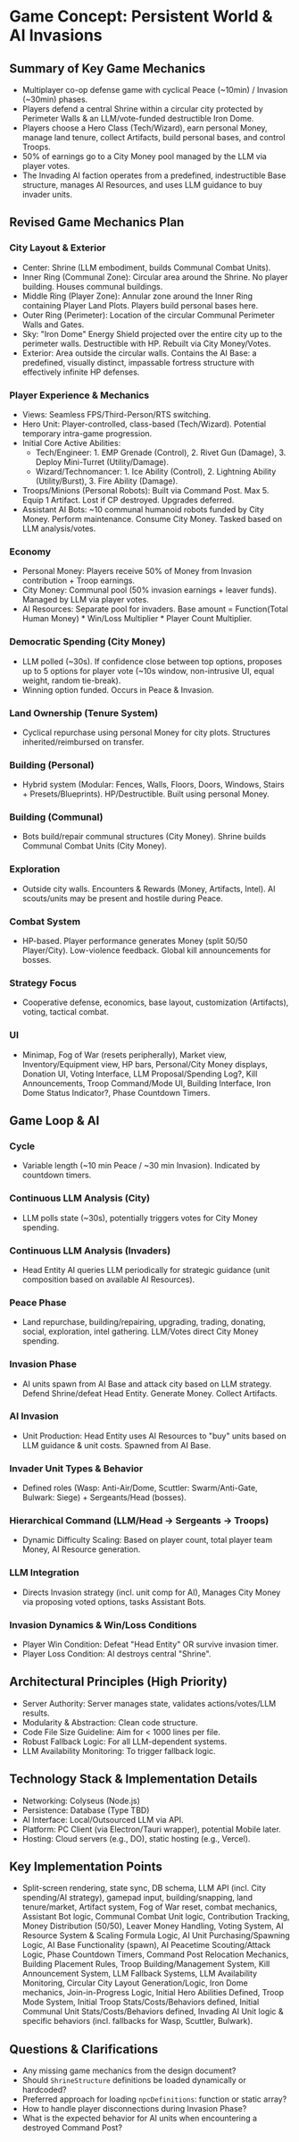 # Game Concept: Persistent World & AI Invasions

## Summary of Key Game Mechanics
- Multiplayer co-op defense game with cyclical Peace (~10min) / Invasion (~30min) phases.
- Players defend a central Shrine within a circular city protected by Perimeter Walls & an LLM/vote-funded destructible Iron Dome.
- Players choose a Hero Class (Tech/Wizard), earn personal Money, manage land tenure, collect Artifacts, build personal bases, and control Troops.
- 50% of earnings go to a City Money pool managed by the LLM via player votes.
- The Invading AI faction operates from a predefined, indestructible Base structure, manages AI Resources, and uses LLM guidance to buy invader units.

## Revised Game Mechanics Plan
### City Layout & Exterior
- Center: Shrine (LLM embodiment, builds Communal Combat Units).
- Inner Ring (Communal Zone): Circular area around the Shrine. No player building. Houses communal buildings.
- Middle Ring (Player Zone): Annular zone around the Inner Ring containing Player Land Plots. Players build personal bases here.
- Outer Ring (Perimeter): Location of the circular Communal Perimeter Walls and Gates.
- Sky: "Iron Dome" Energy Shield projected over the entire city up to the perimeter walls. Destructible with HP. Rebuilt via City Money/Votes.
- Exterior: Area outside the circular walls. Contains the AI Base: a predefined, visually distinct, impassable fortress structure with effectively infinite HP defenses.

### Player Experience & Mechanics
- Views: Seamless FPS/Third-Person/RTS switching.
- Hero Unit: Player-controlled, class-based (Tech/Wizard). Potential temporary intra-game progression.
- Initial Core Active Abilities:
  - Tech/Engineer: 1. EMP Grenade (Control), 2. Rivet Gun (Damage), 3. Deploy Mini-Turret (Utility/Damage).
  - Wizard/Technomancer: 1. Ice Ability (Control), 2. Lightning Ability (Utility/Burst), 3. Fire Ability (Damage).
- Troops/Minions (Personal Robots): Built via Command Post. Max 5. Equip 1 Artifact. Lost if CP destroyed. Upgrades deferred.
- Assistant AI Bots: ~10 communal humanoid robots funded by City Money. Perform maintenance. Consume City Money. Tasked based on LLM analysis/votes.

### Economy
- Personal Money: Players receive 50% of Money from Invasion contribution + Troop earnings.
- City Money: Communal pool (50% invasion earnings + leaver funds). Managed by LLM via player votes.
- AI Resources: Separate pool for invaders. Base amount = Function(Total Human Money) * Win/Loss Multiplier * Player Count Multiplier.

### Democratic Spending (City Money)
- LLM polled (~30s). If confidence close between top options, proposes up to 5 options for player vote (~10s window, non-intrusive UI, equal weight, random tie-break).
- Winning option funded. Occurs in Peace & Invasion.

### Land Ownership (Tenure System)
- Cyclical repurchase using personal Money for city plots. Structures inherited/reimbursed on transfer.

### Building (Personal)
- Hybrid system (Modular: Fences, Walls, Floors, Doors, Windows, Stairs + Presets/Blueprints). HP/Destructible. Built using personal Money.

### Building (Communal)
- Bots build/repair communal structures (City Money). Shrine builds Communal Combat Units (City Money).

### Exploration
- Outside city walls. Encounters & Rewards (Money, Artifacts, Intel). AI scouts/units may be present and hostile during Peace.

### Combat System
- HP-based. Player performance generates Money (split 50/50 Player/City). Low-violence feedback. Global kill announcements for bosses.

### Strategy Focus
- Cooperative defense, economics, base layout, customization (Artifacts), voting, tactical combat.

### UI
- Minimap, Fog of War (resets peripherally), Market view, Inventory/Equipment view, HP bars, Personal/City Money displays, Donation UI, Voting Interface, LLM Proposal/Spending Log?, Kill Announcements, Troop Command/Mode UI, Building Interface, Iron Dome Status Indicator?, Phase Countdown Timers.

## Game Loop & AI
### Cycle
- Variable length (~10 min Peace / ~30 min Invasion). Indicated by countdown timers.

### Continuous LLM Analysis (City)
- LLM polls state (~30s), potentially triggers votes for City Money spending.

### Continuous LLM Analysis (Invaders)
- Head Entity AI queries LLM periodically for strategic guidance (unit composition based on available AI Resources).

### Peace Phase
- Land repurchase, building/repairing, upgrading, trading, donating, social, exploration, intel gathering. LLM/Votes direct City Money spending.

### Invasion Phase
- AI units spawn from AI Base and attack city based on LLM strategy. Defend Shrine/defeat Head Entity. Generate Money. Collect Artifacts.

### AI Invasion
- Unit Production: Head Entity uses AI Resources to "buy" units based on LLM guidance & unit costs. Spawned from AI Base.

### Invader Unit Types & Behavior
- Defined roles (Wasp: Anti-Air/Dome, Scuttler: Swarm/Anti-Gate, Bulwark: Siege) + Sergeants/Head (bosses).

### Hierarchical Command (LLM/Head -> Sergeants -> Troops)
- Dynamic Difficulty Scaling: Based on player count, total player team Money, AI Resource generation.

### LLM Integration
- Directs Invasion strategy (incl. unit comp for AI), Manages City Money via proposing voted options, tasks Assistant Bots.

### Invasion Dynamics & Win/Loss Conditions
- Player Win Condition: Defeat "Head Entity" OR survive invasion timer.
- Player Loss Condition: AI destroys central "Shrine".

## Architectural Principles (High Priority)
- Server Authority: Server manages state, validates actions/votes/LLM results.
- Modularity & Abstraction: Clean code structure.
- Code File Size Guideline: Aim for < 1000 lines per file.
- Robust Fallback Logic: For all LLM-dependent systems.
- LLM Availability Monitoring: To trigger fallback logic.

## Technology Stack & Implementation Details
- Networking: Colyseus (Node.js)
- Persistence: Database (Type TBD)
- AI Interface: Local/Outsourced LLM via API.
- Platform: PC Client (via Electron/Tauri wrapper), potential Mobile later.
- Hosting: Cloud servers (e.g., DO), static hosting (e.g., Vercel).

## Key Implementation Points
- Split-screen rendering, state sync, DB schema, LLM API (incl. City spending/AI strategy), gamepad input, building/snapping, land tenure/market, Artifact system, Fog of War reset, combat mechanics, Assistant Bot logic, Communal Combat Unit logic, Contribution Tracking, Money Distribution (50/50), Leaver Money Handling, Voting System, AI Resource System & Scaling Formula Logic, AI Unit Purchasing/Spawning Logic, AI Base Functionality (spawn), AI Peacetime Scouting/Attack Logic, Phase Countdown Timers, Command Post Relocation Mechanics, Building Placement Rules, Troop Building/Management System, Kill Announcement System, LLM Fallback Systems, LLM Availability Monitoring, Circular City Layout Generation/Logic, Iron Dome mechanics, Join-in-Progress Logic, Initial Hero Abilities Defined, Troop Mode System, Initial Troop Stats/Costs/Behaviors defined, Initial Communal Unit Stats/Costs/Behaviors defined, Invading AI Unit logic & specific behaviors (incl. fallbacks for Wasp, Scuttler, Bulwark).

## Questions & Clarifications
- Any missing game mechanics from the design document?
- Should `ShrineStructure` definitions be loaded dynamically or hardcoded?
- Preferred approach for loading `npcDefinitions`: function or static array?
- How to handle player disconnections during Invasion Phase?
- What is the expected behavior for AI units when encountering a destroyed Command Post?